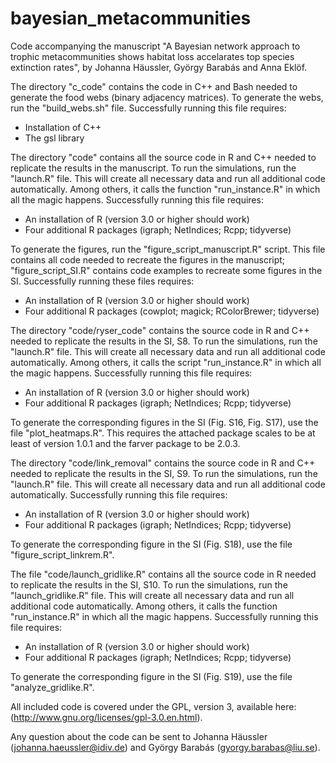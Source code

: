 # bayesian_metacommunities

Code accompanying the manuscript "A Bayesian network approach to trophic metacommunities shows habitat loss accelarates top species extinction rates", by Johanna Häussler, György Barabás and Anna Eklöf. 

The directory "c_code" contains the code in C++ and Bash needed to generate the food webs (binary adjacency matrices). To generate the webs, run the "build_webs.sh" file. Successfully running this file requires:

* Installation of C++
* The gsl library

The directory "code" contains all the source code in R and C++ needed to replicate the results in the manuscript. 
To run the simulations, run the "launch.R" file. This will create all necessary data and run all additional code automatically. Among others, it calls the function "run_instance.R" in which all the magic happens. Successfully running this file requires:

* An installation of R (version 3.0 or higher should work)
* Four additional R packages (igraph; NetIndices; Rcpp; tidyverse)

To generate the figures, run the "figure_script_manuscript.R" script. This file contains all code needed to recreate the figures in the manuscript; "figure_script_SI.R" contains code examples to recreate some figures in the SI. Successfully running these files requires:

* An installation of R (version 3.0 or higher should work)
* Four additional R packages (cowplot; magick; RColorBrewer; tidyverse)

The directory "code/ryser_code" contains the source code in R and C++ needed to replicate the results in the SI, S8. 
To run the simulations, run the "launch.R" file. This will create all necessary data and run all additional code automatically. Among others, it calls the script "run_instance.R" in which all the magic happens. Successfully running this file requires:

* An installation of R (version 3.0 or higher should work)
* Four additional R packages (igraph; NetIndices; Rcpp; tidyverse)

To generate the corresponding figures in the SI (Fig. S16, Fig. S17), use the file "plot_heatmaps.R". This requires the attached package scales to be at least of version 1.0.1 and the farver package to be 2.0.3.  

The directory "code/link_removal" contains the source code in R and C++ needed to replicate the results in the SI, S9. To run the simulations, run the "launch.R" file. This will create all necessary data and run all additional code automatically. Successfully running this file requires:

* An installation of R (version 3.0 or higher should work)
* Four additional R packages (igraph; NetIndices; Rcpp; tidyverse)

To generate the corresponding figure in the SI (Fig. S18), use the file "figure_script_linkrem.R". 

The file "code/launch_gridlike.R" contains all the source code in R needed to replicate the results in the SI, S10. To run the simulations, run the "launch_gridlike.R" file. This will create all necessary data and run all additional code automatically. Among others, it calls the function "run_instance.R" in which all the magic happens. Successfully running this file requires:

* An installation of R (version 3.0 or higher should work)
* Four additional R packages (igraph; NetIndices; Rcpp; tidyverse)

To generate the corresponding figure in the SI (Fig. S19), use the file "analyze_gridlike.R". 

All included code is covered under the GPL, version 3, available here: (http://www.gnu.org/licenses/gpl-3.0.en.html).

Any question about the code can be sent to Johanna Häussler (johanna.haeussler@idiv.de) and György Barabás (gyorgy.barabas@liu.se). 
